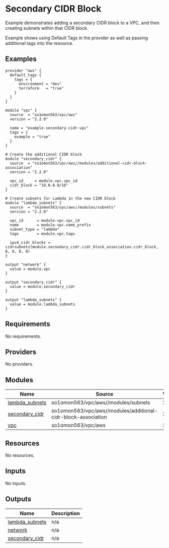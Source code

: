 # Secondary CIDR Block

Example demonstrates adding a secondary CIDR block to a VPC, and then creating subnets within that CIDR block.

Example shows using Default Tags in the provider as well as passing additional tags into the resource.
<!-- BEGINNING OF PRE-COMMIT-TERRAFORM DOCS HOOK -->


## Examples

```hcl
provider "aws" {
  default_tags {
    tags = {
      environment = "dev"
      terraform   = "true"
    }
  }
}

module "vpc" {
  source  = "so1omon563/vpc/aws"
  version = "2.2.0"

  name = "example-secondary-cidr-vpc"
  tags = {
    example = "true"
  }
}

# Create the additional CIDR block
module "secondary_cidr" {
  source  = "so1omon563/vpc/aws//modules/additional-cidr-block-association"
  version = "2.2.0"

  vpc_id     = module.vpc.vpc_id
  cidr_block = "10.0.0.0/16"
}

# Create subnets for Lambda in the new CIDR block
module "lambda_subnets" {
  source  = "so1omon563/vpc/aws//modules/subnets"
  version = "2.2.0"

  vpc_id      = module.vpc.vpc_id
  name        = module.vpc.name_prefix
  subnet_type = "lambda"
  tags        = module.vpc.tags

  ipv4_cidr_blocks = cidrsubnets(module.secondary_cidr.cidr_block_association.cidr_block, 8, 8, 8, 8)
}

output "network" {
  value = module.vpc
}

output "secondary_cidr" {
  value = module.secondary_cidr
}

output "lambda_subnets" {
  value = module.lambda_subnets
}
```

## Requirements

No requirements.

## Providers

No providers.

## Modules

| Name | Source | Version |
|------|--------|---------|
| <a name="module_lambda_subnets"></a> [lambda\_subnets](#module\_lambda\_subnets) | so1omon563/vpc/aws//modules/subnets | 2.2.0 |
| <a name="module_secondary_cidr"></a> [secondary\_cidr](#module\_secondary\_cidr) | so1omon563/vpc/aws//modules/additional-cidr-block-association | 2.2.0 |
| <a name="module_vpc"></a> [vpc](#module\_vpc) | so1omon563/vpc/aws | 2.2.0 |

## Resources

No resources.

## Inputs

No inputs.

## Outputs

| Name | Description |
|------|-------------|
| <a name="output_lambda_subnets"></a> [lambda\_subnets](#output\_lambda\_subnets) | n/a |
| <a name="output_network"></a> [network](#output\_network) | n/a |
| <a name="output_secondary_cidr"></a> [secondary\_cidr](#output\_secondary\_cidr) | n/a |


<!-- END OF PRE-COMMIT-TERRAFORM DOCS HOOK -->
